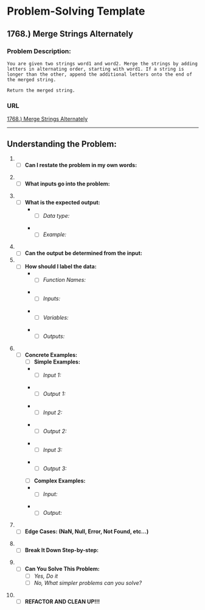 # Problem-Solving Template
## **1768.) Merge Strings Alternately**
### **Problem Description:**
```
You are given two strings word1 and word2. Merge the strings by adding letters in alternating order, starting with word1. If a string is longer than the other, append the additional letters onto the end of the merged string.

Return the merged string.
```
### **URL**
[1768.) Merge Strings Alternately](https://leetcode.com/problems/merge-strings-alternately/?envType=study-plan-v2&envId=leetcode-75)
***

## **Understanding the Problem:**
1. - [ ] **Can I restate the problem in my own words:**
    >
2. - [ ] **What inputs go into the problem:**
    >
3. - [ ] **What is the expected output:**
      + - [ ] *Data type:*
            >
      + - [ ] *Example:*
            >
4. - [ ] **Can the output be determined from the input:**
5. - [ ] **How should I label the data:**
      + - [ ] *Function Names:*
            >
      + - [ ] *Inputs:*
            >
      + - [ ] *Variables:*
            >
      + - [ ] *Outputs:*
            >
6. - [ ] **Concrete Examples:**
      	- [ ] **Simple Examples:**
        + - [ ] *Input 1:*
            >
      	+ - [ ] *Output 1:*
            >
      	+ - [ ] *Input 2:*
            >
      	+ - [ ] *Output 2:*
            >
        + - [ ] *Input 3:*
            >
      	+ - [ ] *Output 3:*
            >
      	- [ ] **Complex Examples:**
      	+ - [ ] *Input:*
            >
      	+ - [ ] *Output:*
            >
7. - [ ] **Edge Cases: (NaN, Null, Error, Not Found, etc…)**
    >
8. - [ ] **Break It Down Step-by-step:**
    >
9.  - [ ] **Can You Solve This Problem:**
      - [ ] *Yes, Do it*
      - [ ] *No, What simpler problems can you solve?*
        >
10. - [ ] **REFACTOR AND CLEAN UP!!!**
